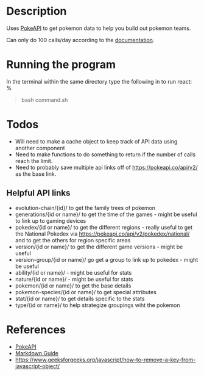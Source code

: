# Description
Uses [PokeAPI](https://pokeapi.co/) to get pokemon data to help you build out pokemon teams.

Can only do 100 calls/day according to the [documentation](https://pokeapi.co/docs/graphql).

# Running the program
In the terminal within the same directory type the following in to run react: % 
> bash command.sh

# Todos
* Will need to make a cache object to keep track of API data using another component
* Need to make functions to do something to return if the number of calls reach the limit.
* Need to probably save multiple api links off of https://pokeapi.co/api/v2/ as the base link.

## Helpful API links
* evolution-chain/{id}/ to get the family trees of pokemon
* generations/{id or name}/ to get the time of the games - might be useful to link up to gaming devices
* pokedex/{id or name}/ to get the different regions - really useful to get the National Pokedex via https://pokeapi.co/api/v2/pokedex/national/ and to get the others for region specific areas
* version/{id or name}/ to get the different game versions - might be useful
* version-group/{id or name}/ go get a group to link up to pokedex - might be useful
* ability/{id or name}/ - might be useful for stats
* nature/{id or name}/ - might be useful for stats
* pokemon/{id or name}/ to get the base details
* pokemon-species/{id or name}/ to get special attributes
* stat/{id or name}/ to get details specific to the stats
* type/{id or name}/ to help strategize groupings wiht the pokemon

# References
* [PokeAPI](https://pokeapi.co/)
* [Markdown Guide](https://www.markdownguide.org/hacks/)
* https://www.geeksforgeeks.org/javascript/how-to-remove-a-key-from-javascript-object/
